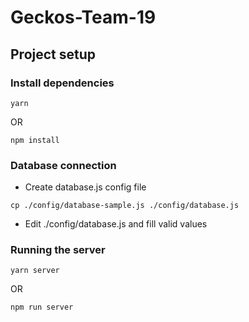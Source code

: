 # Geckos-Team-19

## Project setup
### Install dependencies
```
yarn
```
OR
```
npm install
```

### Database connection
* Create database.js config file
```
cp ./config/database-sample.js ./config/database.js
```

* Edit ./config/database.js and fill valid values

### Running the server
```
yarn server
```
OR
```
npm run server
```